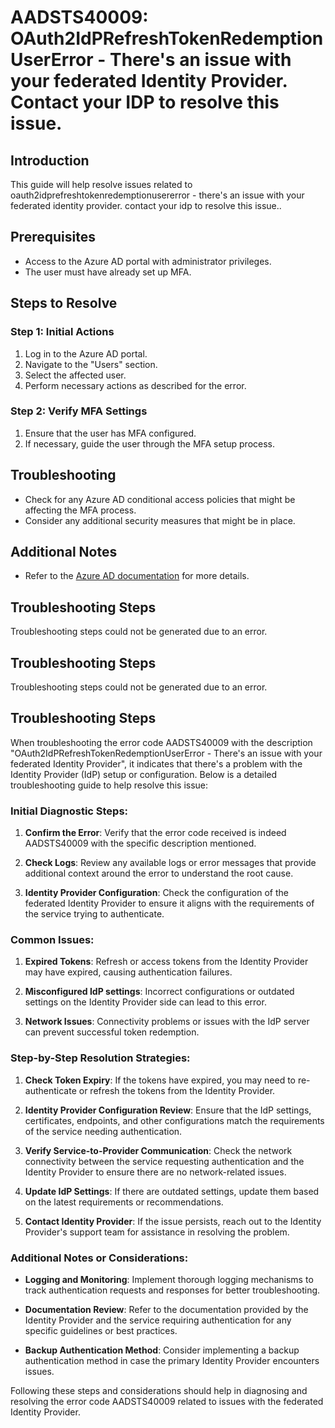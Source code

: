 # AADSTS40009: OAuth2IdPRefreshTokenRedemptionUserError - There's an issue with your federated Identity Provider. Contact your IDP to resolve this issue.

## Introduction
This guide will help resolve issues related to oauth2idprefreshtokenredemptionusererror - there's an issue with your federated identity provider. contact your idp to resolve this issue..

## Prerequisites
- Access to the Azure AD portal with administrator privileges.
- The user must have already set up MFA.

## Steps to Resolve

### Step 1: Initial Actions
1. Log in to the Azure AD portal.
2. Navigate to the "Users" section.
3. Select the affected user.
4. Perform necessary actions as described for the error.

### Step 2: Verify MFA Settings
1. Ensure that the user has MFA configured.
2. If necessary, guide the user through the MFA setup process.

## Troubleshooting
- Check for any Azure AD conditional access policies that might be affecting the MFA process.
- Consider any additional security measures that might be in place.

## Additional Notes
- Refer to the [Azure AD documentation](https://learn.microsoft.com/en-us/azure/active-directory/) for more details.


## Troubleshooting Steps
Troubleshooting steps could not be generated due to an error.

## Troubleshooting Steps
Troubleshooting steps could not be generated due to an error.

## Troubleshooting Steps
When troubleshooting the error code AADSTS40009 with the description "OAuth2IdPRefreshTokenRedemptionUserError - There's an issue with your federated Identity Provider", it indicates that there's a problem with the Identity Provider (IdP) setup or configuration. Below is a detailed troubleshooting guide to help resolve this issue:

### Initial Diagnostic Steps:
1. **Confirm the Error**: Verify that the error code received is indeed AADSTS40009 with the specific description mentioned.
   
2. **Check Logs**: Review any available logs or error messages that provide additional context around the error to understand the root cause.
   
3. **Identity Provider Configuration**: Check the configuration of the federated Identity Provider to ensure it aligns with the requirements of the service trying to authenticate.

### Common Issues:
1. **Expired Tokens**: Refresh or access tokens from the Identity Provider may have expired, causing authentication failures.
   
2. **Misconfigured IdP settings**: Incorrect configurations or outdated settings on the Identity Provider side can lead to this error.
   
3. **Network Issues**: Connectivity problems or issues with the IdP server can prevent successful token redemption.

### Step-by-Step Resolution Strategies:
1. **Check Token Expiry**: If the tokens have expired, you may need to re-authenticate or refresh the tokens from the Identity Provider.
   
2. **Identity Provider Configuration Review**: Ensure that the IdP settings, certificates, endpoints, and other configurations match the requirements of the service needing authentication.
   
3. **Verify Service-to-Provider Communication**: Check the network connectivity between the service requesting authentication and the Identity Provider to ensure there are no network-related issues.
   
4. **Update IdP Settings**: If there are outdated settings, update them based on the latest requirements or recommendations.
   
5. **Contact Identity Provider**: If the issue persists, reach out to the Identity Provider's support team for assistance in resolving the problem.

### Additional Notes or Considerations:
- **Logging and Monitoring**: Implement thorough logging mechanisms to track authentication requests and responses for better troubleshooting.
  
- **Documentation Review**: Refer to the documentation provided by the Identity Provider and the service requiring authentication for any specific guidelines or best practices.

- **Backup Authentication Method**: Consider implementing a backup authentication method in case the primary Identity Provider encounters issues.

Following these steps and considerations should help in diagnosing and resolving the error code AADSTS40009 related to issues with the federated Identity Provider.